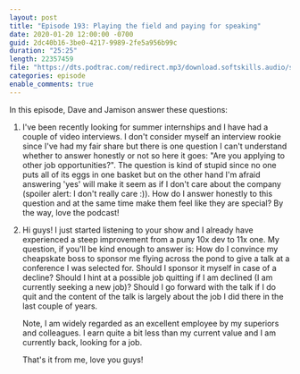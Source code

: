 ```yaml
---
layout: post
title: "Episode 193: Playing the field and paying for speaking"
date: 2020-01-20 12:00:00 -0700
guid: 2dc40b16-3be0-4217-9989-2fe5a956b99c
duration: "25:25"
length: 22357459
file: "https://dts.podtrac.com/redirect.mp3/download.softskills.audio/sse-193.mp3"
categories: episode
enable_comments: true
---
```


In this episode, Dave and Jamison answer these questions:

1. I've been recently looking for summer internships and I have had a couple of video interviews. I don't consider myself an interview rookie since I've had my fair share but there is one question I can't understand whether to answer honestly or not so here it goes: "Are you applying to other job opportunities?". The question is kind of stupid since no one puts all of its eggs in one basket but on the other hand I'm afraid answering 'yes' will make it seem as if I don't care about the company (spoiler alert: I don't really care :)). How do I answer honestly to this question and at the same time make them feel like they are special? By the way, love the podcast! 


2. Hi guys! I just started listening to your show and I already have experienced a steep improvement from a puny 10x dev to 11x one.
   My question, if you'll be kind enough to answer is:
   How do I convince my cheapskate boss to sponsor me flying across the pond to give a talk at a conference I was selected for. Should I sponsor it myself in case of a decline? Should I hint at a possible job quitting if I am declined (I am currently seeking a new job)? Should I go forward with the talk if I do quit and the  content of the talk is largely about the job I did there in the last couple of years.
   
   Note, I am widely regarded as an excellent employee by my superiors and colleagues. I earn quite a bit less than my current value and I am currently back, looking for a job.
   
   That's it from me, love you guys!

